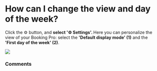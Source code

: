# How can I change the view and day of the week?

<p class="no-margin">Click the ⚙️ button, and <b>select '⚙️ Settings'. </b>Here you can personalize the view of your Booking Pro: select the <b>'Default display mode' (1)</b> and the <b>'First day of the week' (2)</b>.</p>
<p class="no-margin"></p>
<div class="intercom-container"><img src="https://downloads.intercomcdn.com/i/o/830729753/3fdb60b9347097f9ae00581f/Booking+Room+Pro+views.png"></div><p class="no-margin"></p>
<p class="no-margin"></p>
<p class="no-margin"></p>
<p class="no-margin"></p>

### Comments

<Comments />